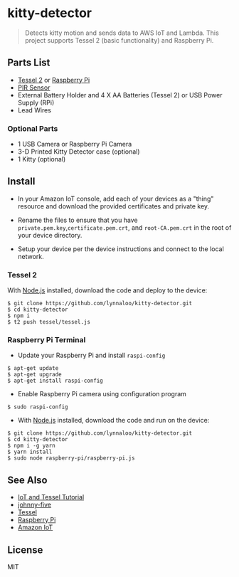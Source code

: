 # kitty-detector

> Detects kitty motion and sends data to AWS IoT and Lambda.
> This project supports Tessel 2 (basic functionality) and Raspberry Pi.

## Parts List

*   [Tessel 2](http://www.tessel.io) or [Raspberry Pi](raspberrypi.org)
*   [PIR Sensor](https://www.adafruit.com/product/189)
*   External Battery Holder and 4 X AA Batteries (Tessel 2) or USB Power Supply (RPi)
*   Lead Wires

### Optional Parts

*   1 USB Camera or Raspberry Pi Camera
*   3-D Printed Kitty Detector case (optional)
*   1 Kitty (optional)

## Install

*   In your Amazon IoT console, add each of your devices as a "thing" resource and download
the provided certificates and private key.

*   Rename the files to ensure that you have `private.pem.key`,`certificate.pem.crt`, and `root-CA.pem.crt`
in the root of your device directory.

*   Setup your device per the device instructions and connect to the local network.

### Tessel 2

With [Node.js](https://node.org/) installed, download the code and deploy to the device:

```
$ git clone https://github.com/lynnaloo/kitty-detector.git
$ cd kitty-detector
$ npm i
$ t2 push tessel/tessel.js
```

### Raspberry Pi Terminal

*   Update your Raspberry Pi and install `raspi-config`

```
$ apt-get update
$ apt-get upgrade
$ apt-get install raspi-config
```
*   Enable Raspberry Pi camera using configuration program

```
$ sudo raspi-config
```

*   With [Node.js](https://node.org/) installed, download the code and run on the device:

```
$ git clone https://github.com/lynnaloo/kitty-detector.git
$ cd kitty-detector
$ npm i -g yarn
$ yarn install
$ sudo node raspberry-pi/raspberry-pi.js
```

## See Also

*   [IoT and Tessel Tutorial](https://cloudonaut.io/getting-started-with-aws-iot-and-tessel/)
*   [johnny-five](http://www.johnny-five.io)
*   [Tessel](http://www.tessel.io)
*   [Raspberry Pi](http://www.raspberrypi.org)
*   [Amazon IoT](https://console.aws.amazon.com/iot/)

## License

MIT
